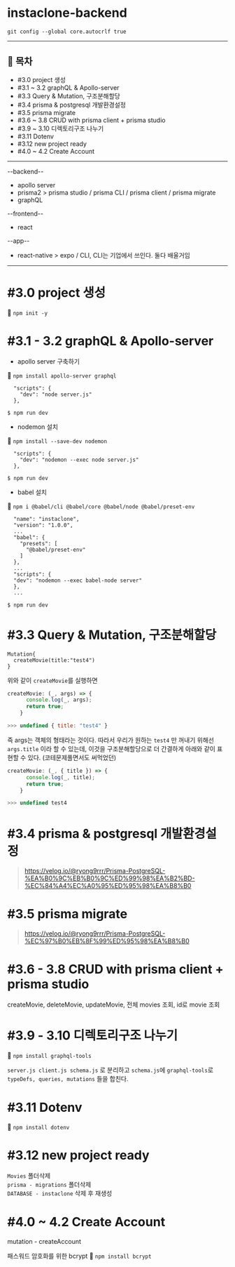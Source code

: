 # instaclone-backend

`git config --global core.autocrlf true`

---

## 📖 목차

- #3.0 project 생성
- #3.1 ~ 3.2 graphQL & Apollo-server
- #3.3 Query & Mutation, 구조분해할당
- #3.4 prisma & postgresql 개발환경설정
- #3.5 prisma migrate
- #3.6 ~ 3.8 CRUD with prisma client + prisma studio
- #3.9 ~ 3.10 디렉토리구조 나누기
- #3.11 Dotenv
- #3.12 new project ready
- #4.0 ~ 4.2 Create Account

---

--backend--

- apollo server
- prisma2 > prisma studio / prisma CLI / prisma client / prisma migrate
- graphQL

--frontend--

- react

--app--

- react-native > expo / CLI, CLI는 기업에서 쓰인다. 둘다 배울거임

---

# #3.0 project 생성

📌 `npm init -y`

# #3.1 - 3.2 graphQL & Apollo-server

- apollo server 구축하기

📌 `npm install apollo-server graphql`

```
  "scripts": {
    "dev": "node server.js"
  },

$ npm run dev
```

- nodemon 설치

📌 `npm install --save-dev nodemon`

```
  "scripts": {
    "dev": "nodemon --exec node server.js"
  },

$ npm run dev
```

- babel 설치

📌 `npm i @babel/cli @babel/core @babel/node @babel/preset-env`

```
  "name": "instaclone",
  "version": "1.0.0",
  ...
  "babel": {
    "presets": [
      "@babel/preset-env"
    ]
  },
  ...
  "scripts": {
  "dev": "nodemon --exec babel-node server"
  },
  ...

$ npm run dev
```

# #3.3 Query & Mutation, 구조분해할당

```gql
Mutation{
  createMovie(title:"test4")
}
```

위와 같이 `createMovie`를 실행하면

```js
createMovie: (_, args) => {
      console.log(_, args);
      return true;
    }

>>> undefined { title: "test4" }
```

즉 args는 객체의 형태라는 것이다. 따라서 우리가 원하는 `test4` 만 꺼내기 위해선 `args.title` 이라 할 수 있는데, 이것을 구조분해할당으로 더 간결하게 아래와 같이 표현할 수 있다. (코테문제풀면서도 써먹었던)

```js
createMovie: (_, { title }) => {
      console.log(_, title);
      return true;
    }

>>> undefined test4
```

# #3.4 prisma & postgresql 개발환경설정

> https://velog.io/@ryong9rrr/Prisma-PostgreSQL-%EA%B0%9C%EB%B0%9C%ED%99%98%EA%B2%BD-%EC%84%A4%EC%A0%95%ED%95%98%EA%B8%B0

# #3.5 prisma migrate

> https://velog.io/@ryong9rrr/Prisma-PostgreSQL-%EC%97%B0%EB%8F%99%ED%95%98%EA%B8%B0

# #3.6 - 3.8 CRUD with prisma client + prisma studio

createMovie, deleteMovie, updateMovie, 전체 movies 조회, id로 movie 조회

# #3.9 - 3.10 디렉토리구조 나누기

📌 `npm install graphql-tools`

`server.js client.js schema.js` 로 분리하고 `schema.js`에 `graphql-tools`로 `typeDefs, queries, mutations` 들을 합친다.

# #3.11 Dotenv

📌 `npm install dotenv`

# #3.12 new project ready

`Movies` 폴더삭제<br>
`prisma - migrations` 폴더삭제<br>
`DATABASE - instaclone` 삭제 후 재생성

# #4.0 ~ 4.2 Create Account

mutation - createAccount

패스워드 암호화를 위한 bcrypt 📌 `npm install bcrypt`
